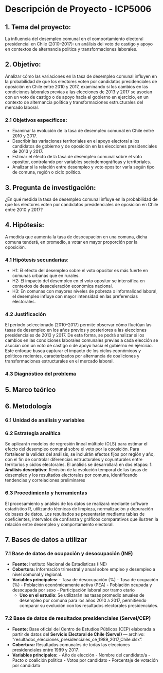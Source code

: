 # Descripción de Proyecto - ICP5006

## 1. Tema del proyecto:
La influencia del desempleo comunal en el comportamiento electoral presidencial en Chile (2010–2017): un análisis del voto de castigo y apoyo en contextos de alternancia política y transformaciones laborales.

## 2. Objetivo: 
Analizar cómo las variaciones en la tasa de desempleo comunal influyen en la probabilidad de que los electores voten por candidatos presidenciales de oposición en Chile entre 2010 y 2017, examinando si los cambios en las condiciones laborales previas a las elecciones de 2013 y 2017 se asocian con un voto de castigo o de apoyo hacia el gobierno en ejercicio, en un contexto de alternancia política y transformaciones estructurales del mercado laboral. 

### 2.1 Objetivos específicos: 
- Examinar la evolución de la tasa de desempleo comunal en Chile entre 2010 y 2017.
- Describir las variaciones territoriales en el apoyo electoral a los candidatos de gobierno y de oposición en las elecciones presidenciales de 2013 y 2017.
- Estimar el efecto de la tasa de desempleo comunal sobre el voto opositor, controlando por variables sociodemográficas y territoriales.
- Analizar si la relación entre desempleo y voto opositor varía según tipo de comuna, región o ciclo político. 

## 3. Pregunta de investigación: 
¿En qué medida la tasa de desempleo comunal influye en la probabilidad de que los electores voten por candidatos presidenciales de oposición en Chile entre 2010 y 2017?

## 4. Hipótesis: 
A medida que aumenta la tasa de desocupación en una comuna, dicha comuna tenderá, en promedio, a votar en mayor proporción por la oposición. 

### 4.1 Hipótesis secundarias: 
- H1: El efecto del desempleo sobre el voto opositor es más fuerte en comunas urbanas que en rurales.
- H2: El impacto del desempleo en el voto opositor se intensifica en contextos de desaceleración económica nacional.
- H3: En comunas con mayores niveles de pobreza o informalidad laboral, el desempleo influye con mayor intensidad en las preferencias electorales. 

### 4.2 Justificación
El período seleccionado (2010–2017) permite observar cómo fluctúan las tasas de desempleo en los años previos y posteriores a las elecciones presidenciales de 2013 y 2017. De esta forma, se podrá analizar si los cambios en las condiciones laborales comunales previas a cada elección se asocian con un voto de castigo o de apoyo hacia el gobierno en ejercicio. Este enfoque busca capturar el impacto de los ciclos económicos y políticos recientes, caracterizados por alternancia de coaliciones y transformaciones estructurales en el mercado laboral.

### 4.3 Diagnóstico del problema

## 5. Marco teórico


## 6. Metodología

### 6.1 Unidad de análisis y variables

### 6.2 Estrategia analítica
Se aplicarán modelos de regresión lineal múltiple (OLS) para estimar el efecto del desempleo comunal sobre el voto por la oposición. 
Para fortalecer la validez del análisis, se incluirán efectos fijos por región y año, con el fin de controlar diferencias estructurales y coyunturales entre territorios y ciclos electorales. 
El análisis se desarrollará en dos etapas:
      1. **Análisis descriptivo:** Revisión de la evolución temporal de las tasas de desempleo y los resultados electorales por comuna, identificando tendencias y correlaciones preliminares

### 6.3 Procedimiento y herramientas
El procesamiento y análisis de los datos se realizará mediante software estadístico R, utilizando técnicas de limpieza, normalización y depuración de bases de datos. 
Los resultados se presentarán mediante tablas de coeficientes, intervalos de confianza y gráficos comparativos que ilustren la relación entre desempleo y comportamiento electoral. 


## 7. Bases de datos a utilizar
### 7.1 Base de datos de ocupación y desocupación (INE)
- **Fuente:** Instituto Nacional de Estadísticas (INE)
- **Cobertura:** Información trimestral y anual sobre empleo y desempleo a nivel comunal y regional.
- **Variables principales:**
      - Tasa de desocupación (%)
      - Tasa de ocupación (%)
      - Población económicamente activa (PEA)
      - Población ocupada y desocupada por sexo
      - Participación laboral por tramo etario
  - **Uso en el estudio**: Se utilizarán las tasas promedio anuales de desempleo por comuna para los años 2010 a 2017, permitiendo comparar su evolución con los resultados electorales presidenciales. 

### 7.2 Base de datos de resultados presidenciales (Servel/CEP)
- **Fuente:** Base oficial del Centro de Estudios Públicos (CEP) elaborada a partir de datos del **Servicio Electoral de Chile (Servel)**
       — archivo: “resultados_elecciones_presidenciales_ce_1989_2017_Chile.xlsx”.
- **Cobertura:** Resultados comunales de todas las elecciones presidenciales entre 1989 y 2017.
- **Variables principales:**
      - Año de elección
      - Nombre del candidato/a
      - Pacto o coalición política
      - Votos por candidato
      - Porcentaje de votación por candidato
